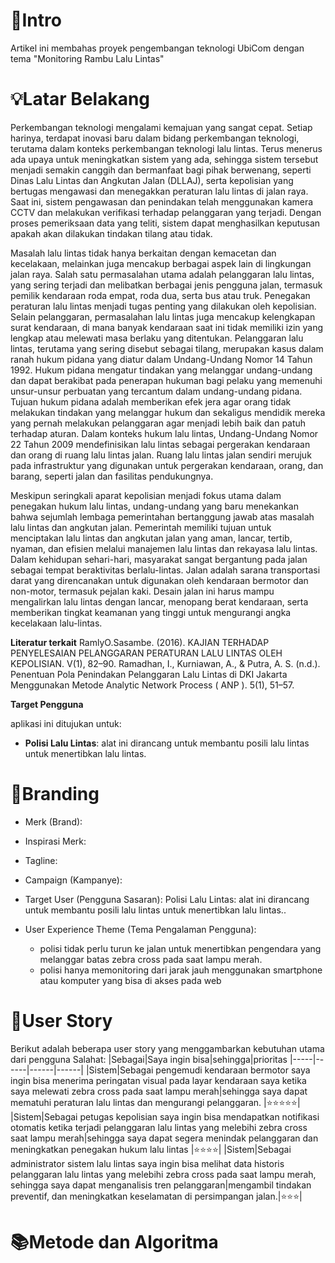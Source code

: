 # 📖Intro

Artikel ini membahas proyek pengembangan teknologi UbiCom dengan tema "Monitoring Rambu Lalu Lintas"

# 💡Latar Belakang

Perkembangan teknologi mengalami kemajuan yang sangat cepat. Setiap harinya, terdapat inovasi baru dalam bidang perkembangan teknologi, terutama dalam konteks perkembangan teknologi lalu lintas. Terus menerus ada upaya untuk meningkatkan sistem yang ada, sehingga sistem tersebut menjadi semakin canggih dan bermanfaat bagi pihak berwenang, seperti Dinas Lalu Lintas dan Angkutan Jalan (DLLAJ), serta kepolisian yang bertugas mengawasi dan menegakkan peraturan lalu lintas di jalan raya. Saat ini, sistem pengawasan dan penindakan telah menggunakan kamera CCTV dan melakukan verifikasi terhadap pelanggaran yang terjadi. Dengan proses pemeriksaan data yang teliti, sistem dapat menghasilkan keputusan apakah akan dilakukan tindakan tilang atau tidak.

Masalah lalu lintas tidak hanya berkaitan dengan kemacetan dan kecelakaan, melainkan juga mencakup berbagai aspek lain di lingkungan jalan raya. Salah satu permasalahan utama adalah pelanggaran lalu lintas, yang sering terjadi dan melibatkan berbagai jenis pengguna jalan, termasuk pemilik kendaraan roda empat, roda dua, serta bus atau truk. Penegakan peraturan lalu lintas menjadi tugas penting yang dilakukan oleh kepolisian. Selain pelanggaran, permasalahan lalu lintas juga mencakup kelengkapan surat kendaraan, di mana banyak kendaraan saat ini tidak memiliki izin yang lengkap atau melewati masa berlaku yang ditentukan. Pelanggaran lalu lintas, terutama yang sering disebut sebagai tilang, merupakan kasus dalam ranah hukum pidana yang diatur dalam Undang-Undang Nomor 14 Tahun 1992. Hukum pidana mengatur tindakan yang melanggar undang-undang dan dapat berakibat pada penerapan hukuman bagi pelaku yang memenuhi unsur-unsur perbuatan yang tercantum dalam undang-undang pidana. Tujuan hukum pidana adalah memberikan efek jera agar orang tidak melakukan tindakan yang melanggar hukum dan sekaligus mendidik mereka yang pernah melakukan pelanggaran agar menjadi lebih baik dan patuh terhadap aturan. Dalam konteks hukum lalu lintas, Undang-Undang Nomor 22 Tahun 2009 mendefinisikan lalu lintas sebagai pergerakan kendaraan dan orang di ruang lalu lintas jalan. Ruang lalu lintas jalan sendiri merujuk pada infrastruktur yang digunakan untuk pergerakan kendaraan, orang, dan barang, seperti jalan dan fasilitas pendukungnya.

Meskipun seringkali aparat kepolisian menjadi fokus utama dalam penegakan hukum lalu lintas, undang-undang yang baru menekankan bahwa sejumlah lembaga pemerintahan bertanggung jawab atas masalah lalu lintas dan angkutan jalan. Pemerintah memiliki tujuan untuk menciptakan lalu lintas dan angkutan jalan yang aman, lancar, tertib, nyaman, dan efisien melalui manajemen lalu lintas dan rekayasa lalu lintas. Dalam kehidupan sehari-hari, masyarakat sangat bergantung pada jalan sebagai tempat beraktivitas berlalu-lintas. Jalan adalah sarana transportasi darat yang direncanakan untuk digunakan oleh kendaraan bermotor dan non-motor, termasuk pejalan kaki. Desain jalan ini harus mampu mengalirkan lalu lintas dengan lancar, menopang berat kendaraan, serta memberikan tingkat keamanan yang tinggi untuk mengurangi angka kecelakaan lalu-lintas.


**Literatur terkait**
RamlyO.Sasambe. (2016). KAJIAN TERHADAP PENYELESAIAN PELANGGARAN PERATURAN LALU LINTAS OLEH KEPOLISIAN. V(1), 82–90.
Ramadhan, I., Kurniawan, A., & Putra, A. S. (n.d.). Penentuan Pola Penindakan Pelanggaran Lalu Lintas di DKI Jakarta Menggunakan Metode Analytic Network Process ( ANP ). 5(1), 51–57.

**Target Pengguna**

aplikasi ini ditujukan untuk:

- **Polisi Lalu Lintas**: alat ini dirancang untuk membantu posili lalu lintas untuk menertibkan lalu lintas.

# 🌻Branding
- Merk (Brand): 
- Inspirasi Merk: 
- Tagline: 
- Campaign (Kampanye): 
- Target User (Pengguna Sasaran): Polisi Lalu Lintas: alat ini dirancang untuk membantu posili lalu lintas untuk menertibkan lalu lintas..

- User Experience Theme (Tema Pengalaman Pengguna):
  - polisi tidak perlu turun ke jalan untuk menertibkan pengendara yang melanggar batas zebra cross pada saat lampu merah.
  - polisi hanya memonitoring dari jarak jauh menggunakan smartphone atau komputer yang bisa di akses pada web

# 🎯User Story
Berikut adalah beberapa user story yang menggambarkan kebutuhan utama dari pengguna Salahat:
|Sebagai|Saya ingin bisa|sehingga|prioritas
|-----|------|------|------|
|Sistem|Sebagai pengemudi kendaraan bermotor saya ingin bisa menerima peringatan visual pada layar kendaraan saya ketika saya melewati zebra cross pada saat lampu merah|sehingga saya dapat mematuhi peraturan lalu lintas dan mengurangi pelanggaran. |⭐⭐⭐⭐⭐|
|Sistem|Sebagai petugas kepolisian saya ingin bisa mendapatkan notifikasi otomatis ketika terjadi pelanggaran lalu lintas yang melebihi zebra cross saat lampu merah|sehingga saya dapat segera menindak pelanggaran dan meningkatkan penegakan hukum lalu lintas |⭐⭐⭐⭐|
|Sistem|Sebagai administrator sistem lalu lintas saya ingin bisa melihat data historis pelanggaran lalu lintas yang melebihi zebra cross pada saat lampu merah, sehingga saya dapat menganalisis tren pelanggaran|mengambil tindakan preventif, dan meningkatkan keselamatan di persimpangan jalan.|⭐⭐⭐|

# 📚Metode dan Algoritma

